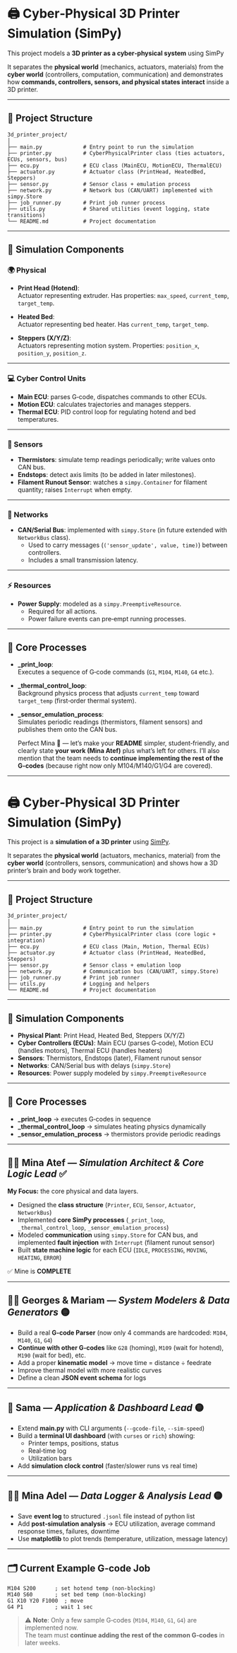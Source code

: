 # 🖨️ Cyber‑Physical 3D Printer Simulation (SimPy)

This project models a **3D printer as a cyber‑physical system** using SimPy

It separates the **physical world** (mechanics, actuators, materials) from the **cyber world** (controllers, computation, communication) and demonstrates how **commands, controllers, sensors, and physical states interact** inside a 3D printer.

---

## 📂 Project Structure
```plaintext
3d_printer_project/
│
├── main.py             # Entry point to run the simulation
├── printer.py          # CyberPhysicalPrinter class (ties actuators, ECUs, sensors, bus)
├── ecu.py              # ECU class (MainECU, MotionECU, ThermalECU)
├── actuator.py         # Actuator class (PrintHead, HeatedBed, Steppers)
├── sensor.py           # Sensor class + emulation process
├── network.py          # Network bus (CAN/UART) implemented with simpy.Store
├── job_runner.py       # Print job runner process
├── utils.py            # Shared utilities (event logging, state transitions)
└── README.md           # Project documentation
```

---

## 🚦 Simulation Components 

### 🌍 Physical 
- **Print Head (Hotend)**:  
  Actuator representing extruder. Has properties: `max_speed`, `current_temp`, `target_temp`.  

- **Heated Bed**:  
  Actuator representing bed heater. Has `current_temp`, `target_temp`.  

- **Steppers (X/Y/Z)**:  
  Actuators representing motion system. Properties: `position_x`, `position_y`, `position_z`.  

---

### 💻 Cyber Control Units
- **Main ECU**: parses G‑code, dispatches commands to other ECUs.  
- **Motion ECU**: calculates trajectories and manages steppers.  
- **Thermal ECU**: PID control loop for regulating hotend and bed temperatures.  

---

### 👀 Sensors
- **Thermistors**: simulate temp readings periodically; write values onto CAN bus.  
- **Endstops**: detect axis limits (to be added in later milestones).  
- **Filament Runout Sensor**: watches a `simpy.Container` for filament quantity; raises `Interrupt` when empty.  

---

### 🔌 Networks
- **CAN/Serial Bus**: implemented with `simpy.Store` (in future extended with `NetworkBus` class).  
  - Used to carry messages (`('sensor_update', value, time)`) between controllers.  
  - Includes a small transmission latency.  

---

### ⚡ Resources
- **Power Supply**: modeled as a `simpy.PreemptiveResource`.  
  - Required for all actions.  
  - Power failure events can pre‑empt running processes.  

---

## 🔁 Core Processes
- **_print_loop**:  
  Executes a sequence of G‑code commands (`G1`, `M104`, `M140`, `G4` etc.).  

- **_thermal_control_loop**:  
  Background physics process that adjusts `current_temp` toward `target_temp` (first‑order thermal system).  

- **_sensor_emulation_process**:  
  Simulates periodic readings (thermistors, filament sensors) and publishes them onto the CAN bus.





  Perfect Mina 👑 — let’s make your **README** simpler, student‑friendly, and clearly state **your work (Mina Atef)** plus what’s left for others. I’ll also mention that the team needs to **continue implementing the rest of the G‑codes** (because right now only M104/M140/G1/G4 are covered).  

---

# 🖨️ Cyber‑Physical 3D Printer Simulation (SimPy)

This project is a **simulation of a 3D printer** using [SimPy](https://simpy.readthedocs.io/).  

It separates the **physical world** (actuators, mechanics, material) from the **cyber world** (controllers, sensors, communication) and shows how a 3D printer’s brain and body work together.  

---

## 📂 Project Structure
```plaintext
3d_printer_project/
│
├── main.py             # Entry point to run the simulation
├── printer.py          # CyberPhysicalPrinter class (core logic + integration)
├── ecu.py              # ECU class (Main, Motion, Thermal ECUs)
├── actuator.py         # Actuator class (PrintHead, HeatedBed, Steppers)
├── sensor.py           # Sensor class + emulation loop
├── network.py          # Communication bus (CAN/UART, simpy.Store)
├── job_runner.py       # Print job runner
├── utils.py            # Logging and helpers
└── README.md           # Project documentation
```

---

## 🚦 Simulation Components
- **Physical Plant**: Print Head, Heated Bed, Steppers (X/Y/Z)  
- **Cyber Controllers (ECUs)**: Main ECU (parses G‑code), Motion ECU (handles motors), Thermal ECU (handles heaters)  
- **Sensors**: Thermistors, Endstops (later), Filament runout sensor  
- **Networks**: CAN/Serial bus with delays (`simpy.Store`)  
- **Resources**: Power supply modeled by `simpy.PreemptiveResource`  

---

## 🔁 Core Processes
- **_print_loop** → executes G‑codes in sequence  
- **_thermal_control_loop** → simulates heating physics dynamically  
- **_sensor_emulation_process** → thermistors provide periodic readings  

---

## 👨‍💻 Mina Atef — *Simulation Architect & Core Logic Lead* ✅  
**My Focus:** the core physical and data layers.  
- Designed the **class structure** (`Printer`, `ECU`, `Sensor`, `Actuator`, `NetworkBus`)  
- Implemented **core SimPy processes** (`_print_loop`, `_thermal_control_loop`, `_sensor_emulation_process`)  
- Modeled **communication** using `simpy.Store` for CAN bus, and implemented **fault injection** with `Interrupt` (filament runout sensor)  
- Built **state machine logic** for each ECU (`IDLE`, `PROCESSING`, `MOVING`, `HEATING`, `ERROR`)  

✅ Mine is **COMPLETE** 

---

## 👨‍💻 Georges & Mariam — *System Modelers & Data Generators* 🟡  
- Build a real **G‑code Parser** (now only 4 commands are hardcoded: `M104`, `M140`, `G1`, `G4`)  
- **Continue with other G‑codes** like `G28` (homing), `M109` (wait for hotend), `M190` (wait for bed), etc.  
- Add a proper **kinematic model** → move time = distance ÷ feedrate  
- Improve thermal model with more realistic curves  
- Define a clean **JSON event schema** for logs  

---

## 👩 Sama — *Application & Dashboard Lead* 🟡  
- Extend **main.py** with CLI arguments (`--gcode-file`, `--sim-speed`)  
- Build a **terminal UI dashboard** (with `curses` or `rich`) showing:  
  - Printer temps, positions, status  
  - Real‑time log  
  - Utilization bars  
- Add **simulation clock control** (faster/slower runs vs real time)  

---

## 👨‍🔬 Mina Adel — *Data Logger & Analysis Lead* 🟡  
- Save **event log** to structured `.jsonl` file instead of python list  
- Add **post‑simulation analysis** → ECU utilization, average command response times, failures, downtime  
- Use **matplotlib** to plot trends (temperature, utilization, message latency)  

---

## 🗂️ Current Example G‑code Job
```gcode
M104 S200      ; set hotend temp (non‑blocking)
M140 S60       ; set bed temp (non‑blocking)
G1 X10 Y20 F1000  ; move
G4 P1          ; wait 1 sec
```

> ⚠️ **Note**: Only a few sample G‑codes (`M104`, `M140`, `G1`, `G4`) are implemented now.  
The team must **continue adding the rest of the common G‑codes** in later weeks.
